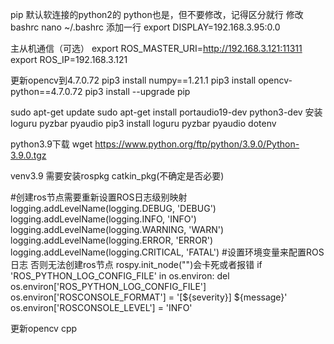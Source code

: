 pip 默认软连接的python2的  python也是，但不要修改，记得区分就行
修改bashrc
nano ~/.bashrc
添加一行
export DISPLAY=192.168.3.95:0.0

主从机通信（可选）
export ROS_MASTER_URI=http://192.168.3.121:11311
export ROS_IP=192.168.3.121


更新opencv到4.7.0.72
pip3 install numpy==1.21.1
pip3 install opencv-python==4.7.0.72
pip3 install --upgrade pip

sudo apt-get update
sudo apt-get install portaudio19-dev python3-dev
安装loguru   pyzbar   pyaudio
pip3 install loguru pyzbar pyaudio dotenv

python3.9下载
wget https://www.python.org/ftp/python/3.9.0/Python-3.9.0.tgz

venv3.9  需要安装rospkg  catkin_pkg(不确定是否必要)

#创建ros节点需要重新设置ROS日志级别映射
logging.addLevelName(logging.DEBUG, 'DEBUG')
logging.addLevelName(logging.INFO, 'INFO')
logging.addLevelName(logging.WARNING, 'WARN')
logging.addLevelName(logging.ERROR, 'ERROR')
logging.addLevelName(logging.CRITICAL, 'FATAL')
#设置环境变量来配置ROS日志   否则无法创建ros节点 rospy.init_node("")会卡死或者报错
if 'ROS_PYTHON_LOG_CONFIG_FILE' in os.environ:
    del os.environ['ROS_PYTHON_LOG_CONFIG_FILE']
os.environ['ROSCONSOLE_FORMAT'] = '[${severity}] ${message}'
os.environ['ROSCONSOLE_LEVEL'] = 'INFO'

更新opencv cpp
